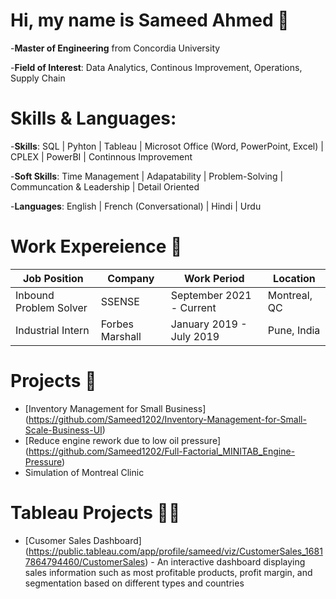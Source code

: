 # Hi, my name is Sameed Ahmed :wave:

-**Master of Engineering** from Concordia University

-**Field of Interest**: Data Analytics, Continous Improvement, Operations, Supply Chain

# Skills & Languages:
-**Skills**: SQL | Pyhton | Tableau | Microsot Office (Word, PowerPoint, Excel) | CPLEX | PowerBI | Continnous Improvement

-**Soft Skills**: Time Management | Adapatability | Problem-Solving | Communcation & Leadership | Detail Oriented

-**Languages**: English | French (Conversational) | Hindi | Urdu

# Work Expereience 👔
   | Job Position           | Company         | Work  Period             | Location     |
   |------------------------|-----------------|--------------------------|--------------|
   | Inbound Problem Solver | SSENSE          | September 2021 - Current | Montreal, QC |
   | Industrial Intern      | Forbes Marshall | January 2019 - July 2019 | Pune, India  |

# Projects 📃
  - [Inventory Management for Small Business] (https://github.com/Sameed1202/Inventory-Management-for-Small-Scale-Business-UI)
  - [Reduce engine rework due to low oil pressure] (https://github.com/Sameed1202/Full-Factorial_MINITAB_Engine-Pressure)
  - Simulation of Montreal Clinic

# Tableau Projects 👨‍💻
  - [Cusomer Sales Dashboard] (https://public.tableau.com/app/profile/sameed/viz/CustomerSales_16817864794460/CustomerSales) - An interactive dashboard displaying sales     information such as most profitable products, profit margin, and segmentation based on different types and countries
  
